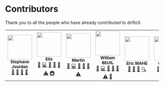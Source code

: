 # Contributors

Thank you to all the people who have already contributed to driftctl.

<!-- ALL-CONTRIBUTORS-LIST:START - Do not remove or modify this section -->
<!-- prettier-ignore-start -->
<!-- markdownlint-disable -->
<table>
  <tr>
    <td align="center"><a href="https://github.com/sjourdan"><img src="https://avatars.githubusercontent.com/u/419121?v=4?s=80" width="80px;" alt=""/><br /><sub><b>Stephane Jourdan</b></sub></a><br /><a href="https://github.com/cloudskiff/driftctl/commits?author=sjourdan" title="Documentation">📖</a> <a href="#ideas-sjourdan" title="Ideas, Planning, & Feedback">🤔</a> <a href="#talk-sjourdan" title="Talks">📢</a> <a href="#question-sjourdan" title="Answering Questions">💬</a></td>
    <td align="center"><a href="https://www.elie.ski"><img src="https://avatars.githubusercontent.com/u/6154987?v=4?s=80" width="80px;" alt=""/><br /><sub><b>Elie</b></sub></a><br /><a href="https://github.com/cloudskiff/driftctl/commits?author=eliecharra" title="Documentation">📖</a> <a href="https://github.com/cloudskiff/driftctl/commits?author=eliecharra" title="Code">💻</a> <a href="https://github.com/cloudskiff/driftctl/issues?q=author%3Aeliecharra" title="Bug reports">🐛</a> <a href="https://github.com/cloudskiff/driftctl/pulls?q=is%3Apr+reviewed-by%3Aeliecharra" title="Reviewed Pull Requests">👀</a> <a href="#maintenance-eliecharra" title="Maintenance">🚧</a> <a href="https://github.com/cloudskiff/driftctl/commits?author=eliecharra" title="Tests">⚠️</a> <a href="#infra-eliecharra" title="Infrastructure (Hosting, Build-Tools, etc)">🚇</a></td>
    <td align="center"><a href="http://moadib.net"><img src="https://avatars.githubusercontent.com/u/4931174?v=4?s=80" width="80px;" alt=""/><br /><sub><b>Martin</b></sub></a><br /><a href="https://github.com/cloudskiff/driftctl/commits?author=moadibfr" title="Documentation">📖</a> <a href="https://github.com/cloudskiff/driftctl/commits?author=moadibfr" title="Code">💻</a> <a href="https://github.com/cloudskiff/driftctl/issues?q=author%3Amoadibfr" title="Bug reports">🐛</a> <a href="https://github.com/cloudskiff/driftctl/pulls?q=is%3Apr+reviewed-by%3Amoadibfr" title="Reviewed Pull Requests">👀</a> <a href="#maintenance-moadibfr" title="Maintenance">🚧</a> <a href="https://github.com/cloudskiff/driftctl/commits?author=moadibfr" title="Tests">⚠️</a></td>
    <td align="center"><a href="http://wbeuil.com"><img src="https://avatars.githubusercontent.com/u/8110579?v=4?s=80" width="80px;" alt=""/><br /><sub><b>William BEUIL</b></sub></a><br /><a href="https://github.com/cloudskiff/driftctl/commits?author=wbeuil" title="Documentation">📖</a> <a href="https://github.com/cloudskiff/driftctl/commits?author=wbeuil" title="Code">💻</a> <a href="https://github.com/cloudskiff/driftctl/issues?q=author%3Awbeuil" title="Bug reports">🐛</a> <a href="https://github.com/cloudskiff/driftctl/pulls?q=is%3Apr+reviewed-by%3Awbeuil" title="Reviewed Pull Requests">👀</a> <a href="#maintenance-wbeuil" title="Maintenance">🚧</a> <a href="https://github.com/cloudskiff/driftctl/commits?author=wbeuil" title="Tests">⚠️</a> <a href="#tool-wbeuil" title="Tools">🔧</a></td>
    <td align="center"><a href="https://github.com/emahe22"><img src="https://avatars.githubusercontent.com/u/22610513?v=4?s=80" width="80px;" alt=""/><br /><sub><b>Eric MAHE</b></sub></a><br /><a href="https://github.com/cloudskiff/driftctl/commits?author=emahe22" title="Documentation">📖</a> <a href="#ideas-emahe22" title="Ideas, Planning, & Feedback">🤔</a> <a href="#business-emahe22" title="Business development">💼</a> <a href="#fundingFinding-emahe22" title="Funding Finding">🔍</a></td>
    <td align="center"><a href="http://driftctl.com/"><img src="https://avatars.githubusercontent.com/u/39477124?v=4?s=80" width="80px;" alt=""/><br /><sub><b>GeraldC</b></sub></a><br /><a href="https://github.com/cloudskiff/driftctl/commits?author=GeraldC13" title="Documentation">📖</a> <a href="#ideas-GeraldC13" title="Ideas, Planning, & Feedback">🤔</a> <a href="#business-GeraldC13" title="Business development">💼</a> <a href="#content-GeraldC13" title="Content">🖋</a></td>
  </tr>
</table>

<!-- markdownlint-restore -->
<!-- prettier-ignore-end -->

<!-- ALL-CONTRIBUTORS-LIST:END -->
